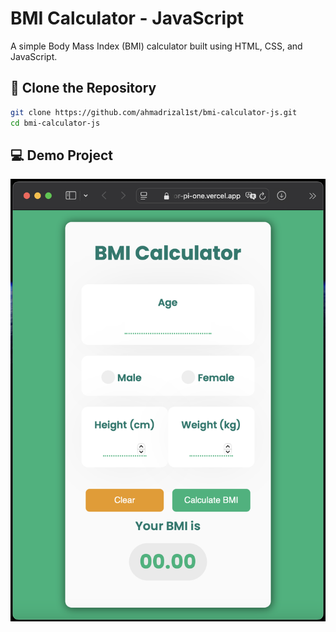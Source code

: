 # BMI Calculator - JavaScript

A simple Body Mass Index (BMI) calculator built using HTML, CSS, and JavaScript.

## 🚀 Clone the Repository

```bash
git clone https://github.com/ahmadrizal1st/bmi-calculator-js.git
cd bmi-calculator-js
```
## 💻 Demo Project
![Struktur NetBeans](demo.png)